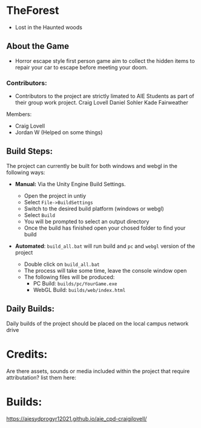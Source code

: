 # TheForest
- Lost in the Haunted woods

## About the Game
- Horror escape style first person game aim to collect the hidden items to repair your car to escape before meeting your doom.

### Contributors:
- Contributors to the project are strictly limated to AIE Students as part of their group work project.
Craig Lovell
Daniel Sohler
Kade Fairweather

Members:
 - Craig Lovell
 - Jordan W (Helped on some things)


## Build Steps:
The project can currently be built for both windows and webgl in the following ways:

* **Manual:** Via the Unity Engine Build Settings.
  * Open the project in untiy
  * Select `File->BuildSettings`
  * Switch to the desired build platform (windows or webgl)
  * Select `Build`
  * You will be prompted to select an output directory
  * Once the build has finished open your chosed folder to find your build

* **Automated**: `build_all.bat` will run build and `pc` and `webgl` version of the project
  * Double click on `build_all.bat`
  * The process will take some time, leave the console window open
  * The following files will be produced:
    * PC Build: `builds/pc/YourGame.exe` 
    * WebGL Build: `builds/web/index.html`

## Daily Builds:
Daily builds of the project should be placed on the local campus network drive



# Credits:
 Are there assets, sounds or media included within the project that require attributation? list them here:

# Builds:
https://aiesydprogyr12021.github.io/aie_cpd-craigjlovell/